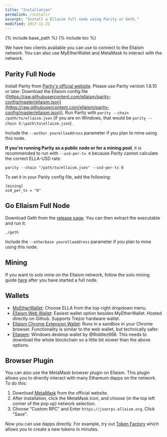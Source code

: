 ```yaml
---
title: "Installation"
permalink: /install/
excerpt: "Install a Ellaism full node using Parity or Geth."
modified: 2017-11-21
---
```


{% include base_path %}
{% include toc %}

We have two clients available you can use to connect to the Ellaism network. You
can also use MyEtherWallet and MetaMask to interact with the network.

## Parity Full Node

Install Parity from [Parity's official
website](https://github.com/paritytech/parity/releases). Please use Parity
version 1.6.10 or later. Download the Ellaism config file
([https://raw.githubusercontent.com/ellaism/parity-config/master/ellaism.json](https://raw.githubusercontent.com/ellaism/parity-config/master/ellaism.json)).
Run Parity with `parity --chain /path/to/ellaism.json` (if you are on Windows,
that would be `parity --chain X:\path\to\ellaism.json`).

Include the `--author yourellaaddress` parameter if you plan to mine using this
node.

**If you're running Parity as a public node or for a mining pool**, it is
recommended to run with `--usd-per-tx 0` because Parity cannot calculate the
correct ELLA-USD rate.

```
parity --chain "/path/to/ellaism.json" --usd-per-tx 0
```

To set it in your Parity config file, add the following:

```
[mining]
usd_per_tx = "0"
```

## Go Ellaism Full Node

Download Geth from the [release
page](https://github.com/ellaism/go-ellaism/releases). You can then extract the
executable and run it:

```
./geth
```

Include the `--etherbase yourellaaddress` parameter if you plan to mine using
this node.

## Mining

If you want to solo mine on the Ellaism network, follow the solo mining guide
[here](/mining/) after you have started a full node.

## Wallets

* [MyEtherWallet](https://myetherwallet.com): Choose ELLA from the top-right dropdown menu.
* [Ellaism Web Wallet](https://ellaism.github.io/ellawallet): Easiest wallet option besides MyEtherWallet. Hosted directly on Github. Supports Trezor hardware wallet.
* [Ellaism Chrome Extension Wallet](https://chrome.google.com/webstore/detail/myellawallet/bgfofdgebpphdhddggaggeafenegbjef): Runs in a sandbox in your Chrome browser. Functionality is similar to the web wallet, but technically safer.
* [Ellagem](https://github.com/ellaism-io/ellagem): Windows desktop wallet by @Riddlez666. This needs to download the whole blockchain so a little bit slower than the above options.

## Browser Plugin

You can also use the MetaMask browser plugin on Ellaism. This plugin allows you
to directly interact with many Ethereum dapps on the network. To do this:

1. Download [MetaMask](http://metamask.io/) from the official website.
2. After installation, click the MetaMask icon, and choose (in the top left
   corner of the pop up) network selection.
3. Choose "Custom RPC" and Enter `https://jsonrpc.ellaism.org`. Click "Save".

Now you can use dapps directly. For example, try out [Token
Factory](https://tokenfactory.surge.sh) which allows you to create a new tokens
in minutes.
